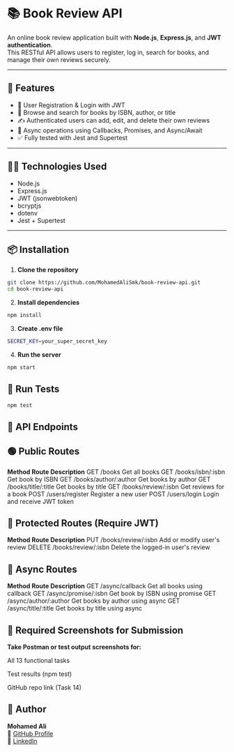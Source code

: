 # 📚 Book Review API

An online book review application built with **Node.js**, **Express.js**, and **JWT authentication**.  
This RESTful API allows users to register, log in, search for books, and manage their own reviews securely.

---

## 🚀 Features

- 🔐 User Registration & Login with JWT
- 📖 Browse and search for books by ISBN, author, or title
- ✍️ Authenticated users can add, edit, and delete their own reviews
- 🧠 Async operations using Callbacks, Promises, and Async/Await
- ✅ Fully tested with Jest and Supertest

---

## 🧑‍💻 Technologies Used

- Node.js
- Express.js
- JWT (jsonwebtoken)
- bcryptjs
- dotenv
- Jest + Supertest

---

## 📦 Installation

1. **Clone the repository**

```bash
git clone https://github.com/MohamedAliSmk/book-review-api.git
cd book-review-api
```

2. **Install dependencies**

```bash
npm install
```

3. **Create .env file**

```bash
SECRET_KEY=your_super_secret_key
```

4. **Run the server**

```bash
npm start
```

## 🧪 Run Tests

```bash
npm test
```

## 🔌 API Endpoints

## 🟢 Public Routes

**Method Route	Description** 
GET	/books	Get all books
GET	/books/isbn/:isbn	Get book by ISBN
GET	/books/author/:author	Get books by author
GET	/books/title/:title	Get books by title
GET	/books/review/:isbn	Get reviews for a book
POST	/users/register	Register a new user
POST	/users/login	Login and receive JWT token

## 🔐 Protected Routes (Require JWT)
**Method	Route	Description** 
PUT	/books/review/:isbn	Add or modify user's review
DELETE	/books/review/:isbn	Delete the logged-in user's review

## 🔄 Async Routes
**Method Route	Description** 
GET	/async/callback	Get all books using callback
GET	/async/promise/:isbn	Get book by ISBN using promise
GET	/async/author/:author	Get books by author using async
GET	/async/title/:title	Get books by title using async

## 📸 Required Screenshots for Submission
**Take Postman or test output screenshots for:** 

All 13 functional tasks

Test results (npm test)

GitHub repo link (Task 14)

## 🧠 Author
**Mohamed Ali**  
🔗 [GitHub Profile](https://github.com/MohamedAliSmk)  
🔗 [LinkedIn](https://www.linkedin.com/in/mohammed-ali-smk-7800651a6/)